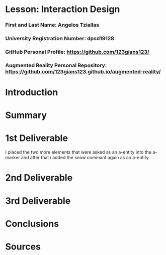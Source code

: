 # Lesson: Interaction Design

### First and Last Name: Angelos Tziallas
### University Registration Number: dpsd19128 
### GitHub Personal Profile: https://github.com/123gians123/ 
### Augmented Reality Personal Repository: https://github.com/123gians123.github.io/augmented-reality/

# Introduction

# Summary


# 1st Deliverable

I placed the two more elements that were asked as an a-entity into the a-marker and after that i added the snow commant again as an a-entity

# 2nd Deliverable


# 3rd Deliverable 


# Conclusions


# Sources
